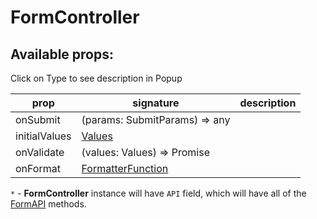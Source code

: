 # FormController

## Available props:
<p class="category">Click on Type to see description in Popup</p>

| prop          | signature                                                                                                                              | description |
| ------------- |----------------------------------------------------------------------------------------------------------------------------------------| --- |
| onSubmit      | (params: SubmitParams) => any |
| initialValues | [Values][Values]                                                                                                               |
| onValidate    | (values: Values) => Promise<any>                                                                          |
| onFormat      | [FormatterFunction][FormatterFunction]                                                                                                 |

`*` - **FormController** instance will have `API` field, which will have all of the [FormAPI][FormAPI] methods.

[FormatterFunction]: ./types/FormatterFunction
[Errors]: ./types/Errors
[Values]: ./types/Values
[FormAPI]: ./types/FormAPI
